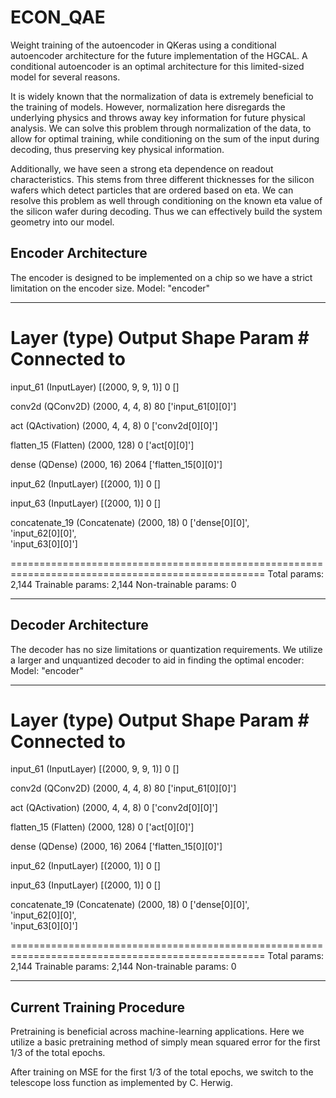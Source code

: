 # ECON_QAE
Weight training of the autoencoder in QKeras using a conditional autoencoder architecture for the future implementation of the HGCAL. A conditional autoencoder is an optimal architecture for this limited-sized model for several reasons. 

It is widely known that the normalization of data is extremely beneficial to the training of models. However, normalization here disregards the underlying physics and throws away key information for future physical analysis. We can solve this problem through normalization of the data, to allow for optimal training, while conditioning on the sum of the input during decoding, thus preserving key physical information. 

Additionally, we have seen a strong eta dependence on readout characteristics. This stems from three different thicknesses for the silicon wafers which detect particles that are ordered based on eta. We can resolve this problem as well through conditioning on the known eta value of the silicon wafer during decoding. Thus we can effectively build the system geometry into our model.


## Encoder Architecture
The encoder is designed to be implemented on a chip so we have a strict limitation on the encoder size.
Model: "encoder"
__________________________________________________________________________________________________
 Layer (type)                   Output Shape         Param #     Connected to                     
==================================================================================================
 input_61 (InputLayer)          [(2000, 9, 9, 1)]    0           []                               
                                                                                                  
 conv2d (QConv2D)               (2000, 4, 4, 8)      80          ['input_61[0][0]']               
                                                                                                  
 act (QActivation)              (2000, 4, 4, 8)      0           ['conv2d[0][0]']                 
                                                                                                  
 flatten_15 (Flatten)           (2000, 128)          0           ['act[0][0]']                    
                                                                                                  
 dense (QDense)                 (2000, 16)           2064        ['flatten_15[0][0]']             
                                                                                                  
 input_62 (InputLayer)          [(2000, 1)]          0           []                               
                                                                                                  
 input_63 (InputLayer)          [(2000, 1)]          0           []                               
                                                                                                  
 concatenate_19 (Concatenate)   (2000, 18)           0           ['dense[0][0]',                  
                                                                  'input_62[0][0]',               
                                                                  'input_63[0][0]']               
                                                                                                  
==================================================================================================
Total params: 2,144
Trainable params: 2,144
Non-trainable params: 0
__________________________________________________________________________________________________


## Decoder Architecture
The decoder has no size limitations or quantization requirements. We utilize a larger and unquantized decoder to aid in finding the optimal encoder:
Model: "encoder"
__________________________________________________________________________________________________
 Layer (type)                   Output Shape         Param #     Connected to                     
==================================================================================================
 input_61 (InputLayer)          [(2000, 9, 9, 1)]    0           []                               
                                                                                                  
 conv2d (QConv2D)               (2000, 4, 4, 8)      80          ['input_61[0][0]']               
                                                                                                  
 act (QActivation)              (2000, 4, 4, 8)      0           ['conv2d[0][0]']                 
                                                                                                  
 flatten_15 (Flatten)           (2000, 128)          0           ['act[0][0]']                    
                                                                                                  
 dense (QDense)                 (2000, 16)           2064        ['flatten_15[0][0]']             
                                                                                                  
 input_62 (InputLayer)          [(2000, 1)]          0           []                               
                                                                                                  
 input_63 (InputLayer)          [(2000, 1)]          0           []                               
                                                                                                  
 concatenate_19 (Concatenate)   (2000, 18)           0           ['dense[0][0]',                  
                                                                  'input_62[0][0]',               
                                                                  'input_63[0][0]']               
                                                                                                  
==================================================================================================
Total params: 2,144
Trainable params: 2,144
Non-trainable params: 0
__________________________________________________________________________________________________


## Current Training Procedure
Pretraining is beneficial across machine-learning applications. Here we utilize a basic pretraining method of simply mean squared error for the first 1/3 of the total epochs. 

After training on MSE for the first 1/3 of the total epochs, we switch to the telescope loss function as implemented by C. Herwig.

